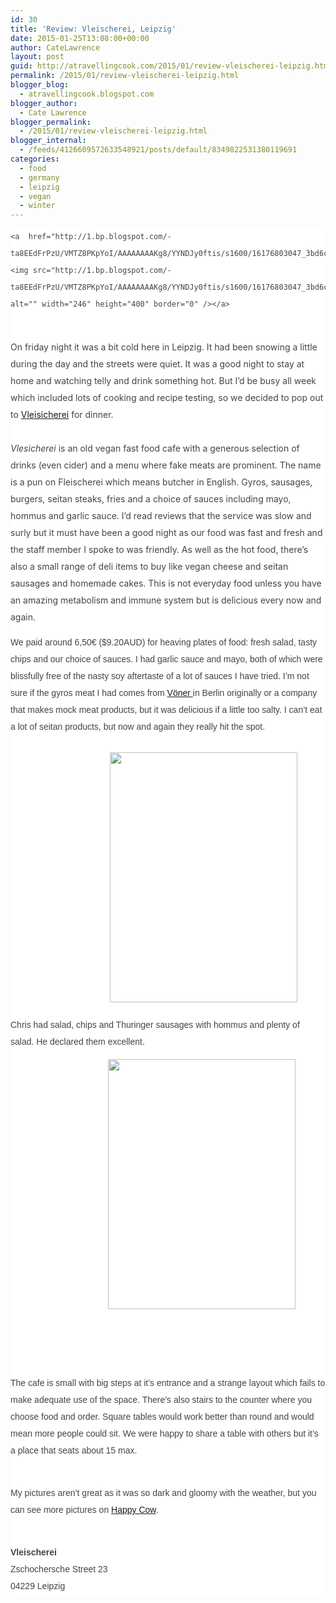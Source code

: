 ```yaml
---
id: 30
title: 'Review: Vleischerei, Leipzig'
date: 2015-01-25T13:08:00+00:00
author: CateLawrence
layout: post
guid: http://atravellingcook.com/2015/01/review-vleischerei-leipzig.html
permalink: /2015/01/review-vleischerei-leipzig.html
blogger_blog:
  - atravellingcook.blogspot.com
blogger_author:
  - Cate Lawrence
blogger_permalink:
  - /2015/01/review-vleischerei-leipzig.html
blogger_internal:
  - /feeds/4126609572633548921/posts/default/8349822531380119691
categories:
  - food
  - germany
  - leipzig
  - vegan
  - winter
---
```

<div style="background-color: white; border: 0px; color: #444444; font-stretch: inherit; line-height: 27px; margin-bottom: 1.25rem; padding: 0px; vertical-align: baseline;">
  
    <a  href="http://1.bp.blogspot.com/-ta8EEdFrPzU/VMTZ8PKpYoI/AAAAAAAAKg8/YYNDJy0ftis/s1600/16176803047_3bd6c44bda_o.jpg"><img src="http://1.bp.blogspot.com/-ta8EEdFrPzU/VMTZ8PKpYoI/AAAAAAAAKg8/YYNDJy0ftis/s1600/16176803047_3bd6c44bda_o.jpg" alt="" width="246" height="400" border="0" /></a>
  
  
  <p>
    <strong style="border-image-outset: initial; border-image-repeat: initial; border-image-slice: initial; border-image-source: initial; border-image-width: initial; border: 0px; font-stretch: inherit; font-style: inherit; font-variant: inherit; line-height: inherit; margin: 0px; padding: 0px; vertical-align: baseline;"><br /> </strong>On friday night it was a bit cold here in Leipzig. It had been snowing a little during the day and the streets were quiet. It was a good night to stay at home and watching telly and drink something hot. But I&#8217;d be busy all week which included lots of cooking and recipe testing, so we decided to pop out to <a href="http://www.vleischerei.de/">Vleisicherei</a> for dinner. <br /> <i><br /> </i><i>Vlesicherei </i>is an old vegan fast food cafe with a generous selection of drinks (even cider) and a menu where fake meats are prominent. The name is a pun on Fleischerei which means butcher in English. Gyros, sausages, burgers, seitan steaks, fries and a choice of sauces including mayo, hommus and garlic sauce. I&#8217;d read reviews that the service was slow and surly but it must have been a good night as our food was fast and fresh and the staff member I spoke to was friendly. As well as the hot food, there&#8217;s also a small range of deli items to buy like vegan cheese and seitan sausages and homemade cakes. This is not everyday food unless you have an amazing metabolism and immune system but is delicious every now and again. 
  




<div style="background-color: white; border: 0px; font-stretch: inherit; margin-bottom: 1.25rem; padding: 0px; vertical-align: baseline;">
  <span style="color: #444444; font-family: Arial, Helvetica, sans-serif; line-height: 27px;">We paid around 6,50€ ($9.20AUD) for heaving plates of food: fresh salad, tasty chips and our choice of sauces. I had garlic sauce and mayo, both of which were blissfully free of the nasty soy aftertaste of a lot of sauces I have tried. I&#8217;m not sure if the gyros meat I had comes from <a href="https://www.facebook.com/Voener">Vöner </a>in Berlin originally or a company that makes mock meat products, but it was delicious if a little too salty. I can&#8217;t eat a lot of seitan products, but now and again they really hit the spot.  
  
  <div style="color: #444444; line-height: 27px;">
     
  
  
  <div style="color: #444444; line-height: 27px;">
    <strong style="border: 0px; color: black; font-family: inherit; font-stretch: inherit; font-style: inherit; font-variant: inherit; line-height: inherit; margin: 0px; padding: 0px; text-align: center; vertical-align: baseline;"><span style="font-weight: 300;">                                         <a  href="http://2.bp.blogspot.com/-jm_fHLKLG_U/VMNZ60Ar3sI/AAAAAAAAKfs/_xFW0NSPh_k/s1600/2015-01-23%2B18.57.11.jpg"><img src="http://2.bp.blogspot.com/-jm_fHLKLG_U/VMNZ60Ar3sI/AAAAAAAAKfs/_xFW0NSPh_k/s1600/2015-01-23%2B18.57.11.jpg" alt="" width="300" height="400" border="0" /></a></strong>
  



  <span style="border: 0px; font-stretch: inherit; font-style: inherit; font-variant: inherit; line-height: inherit; margin: 0px; padding: 0px; vertical-align: baseline;">Chris had salad, chips and Thuringer sausages with hommus and plenty of salad. He declared them excellent. 



  <strong style="border: 0px; font-family: inherit; font-stretch: inherit; font-style: inherit; font-variant: inherit; line-height: inherit; margin: 0px; padding: 0px; vertical-align: baseline;"><span style="font-weight: 300;">                                        <a  href="http://2.bp.blogspot.com/-8Xr9QsVDvVg/VMNZ5wSvmMI/AAAAAAAAKfo/rZQ_NRtRraU/s1600/2015-01-23%2B18.56.55.jpg"><img src="http://2.bp.blogspot.com/-8Xr9QsVDvVg/VMNZ5wSvmMI/AAAAAAAAKfo/rZQ_NRtRraU/s1600/2015-01-23%2B18.56.55.jpg" alt="" width="300" height="400" border="0" /></a></strong>



  <strong style="border: 0px; font-family: inherit; font-stretch: inherit; font-style: inherit; font-variant: inherit; line-height: inherit; margin: 0px; padding: 0px; vertical-align: baseline;"><span style="font-weight: 300;"> </strong>


 


  The cafe is small with big steps at it&#8217;s entrance and a strange layout which fails to make adequate use of the space. There&#8217;s also stairs to the counter where you choose food and order. Square tables would work better than round and would mean more people could sit. We were happy to share a table with others but it&#8217;s a place that seats about 15 max.


<br /> My pictures aren&#8217;t great as it was so dark and gloomy with the weather, but you can see more pictures on <a href="https://www.happycow.net/venueimages.php?vid=17729&i=13634">Happy Cow</a>. 
  
<br /> 

<div style="background-color: white; border: 0px; color: #444444; font-stretch: inherit; line-height: 27px; margin-bottom: 1.25rem; padding: 0px; vertical-align: baseline;">
  <strong style="border-image-outset: initial; border-image-repeat: initial; border-image-slice: initial; border-image-source: initial; border-image-width: initial; border: 0px; font-stretch: inherit; font-style: inherit; font-variant: inherit; line-height: inherit; margin: 0px; padding: 0px; vertical-align: baseline;">Vleischerei</strong><br /> Zschochersche Street 23<br /> 04229 Leipzig
